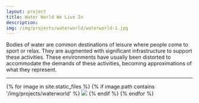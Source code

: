 ```yaml
---
layout: project
title: Water World We Live In
description: 
img: /img/projects/waterworld/waterworld-1.jpg
---
```


<p>Bodies of water are common destinations of leisure where people come to sport or relax. They are augmented with significant infrastructure to support these activities. These environments have usually been distorted to accommodate the demands of these activities, becoming approximations of what they represent.</p>

<hr>

<div>
{% for image in site.static_files %}
    {% if image.path contains '/img/projects/waterworld' %}
        <img class="projectimage" src="{{ site.baseurl }}{{ image.path }}"/>
    {% endif %}
{% endfor %}
</div>